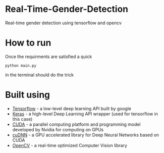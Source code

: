 <h1>Real-Time-Gender-Detection</h1>

Real-time gender detection using tensorflow and opencv

<h1>How to run</h1>
Once the requirments are satisfied a quick

```
python main.py
```
in the terminal should do the trick

<h1>Built using</h1>
<ul>
    <li><a href="https://www.tensorflow.org/">Tensorflow</a> - a low-level deep learning API built by google</li>
    <li><a href="https://keras.io/">Keras</a> - a high-level Deep Learning API wrapper (used for tensorflow in this case)</li>
    <li><a href="https://developer.nvidia.com/cuda-toolkit">CUDA</a> - a parallel computing platform and programming model developed by Nvidia for computing on GPUs</li>
    <li><a href="https://developer.nvidia.com/cudnn">cuDNN</a> - a GPU accelerated library for Deep Neural Networks based on CUDA</li>
    <li><a href="https://opencv.org/">OpenCV</a> - a real-time optimized Computer Vision library</li>
</ul>